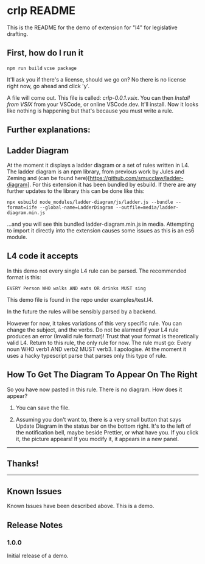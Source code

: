 # crlp README

This is the README for the demo of extension for "l4" for legislative drafting.

## First, how do I run it

`npm run build`
`vcse package`

It'll ask you if there's a license, should we go on? No there is no license right now, go ahead and click 'y'.

A file will come out. This file is called: *crlp-0.0.1.vsix*. You can then *Install from VSIX* from your VSCode, or online VSCode.dev. It'll install. Now it looks like nothing is happening but that's because you must write a rule.

## Further explanations:

## Ladder Diagram

At the moment it displays a ladder diagram or a set of rules written in L4.
The ladder diagram is an npm library, from previous work by Jules and Zeming and (can be found here)[https://github.com/smucclaw/ladder-diagram]. For this extension it has been bundled by esbuild. If there are any further updates to the library this can be done like this:

`npx esbuild node_modules/ladder-diagram/js/ladder.js --bundle --format=iife --global-name=LadderDiagram --outfile=media/ladder-diagram.min.js`

...and you will see this bundled ladder-diagram.min.js in media. Attempting to import it directly into the extension causes some issues as this is an es6 module.

## L4 code it accepts

In this demo not every single L4 rule can be parsed. The recommended format is this:

`EVERY Person
WHO walks
AND eats
OR drinks
MUST sing`

This demo file is found in the repo under examples/test.l4.

In the future the rules will be sensibly parsed by a backend.

However for now, it takes variations of this very specific rule. You can change the subject, and the verbs. Do not be alarmed if your L4 rule produces an error (Invalid rule format)! Trust that your format is theoretically valid L4. Return to this rule, the only rule for now. The rule must go: Every noun WHO verb1 AND verb2 MUST verb3. I apologise. At the moment it uses a hacky typescript parse that parses only this type of rule.

## How To Get The Diagram To Appear On The Right

So you have now pasted in this rule. There is no diagram. How does it appear?

1) You can save the file.

2) Assuming you don't want to, there is a very small button that says Update Diagram in the status bar on the bottom right. It's to the left of the notification bell, maybe beside Prettier, or what have you. If you click it, the picture appears! If you modify it, it appears in a new panel.

---

## Thanks!

---

## Known Issues

Known Issues have been described above. This is a demo.

## Release Notes

### 1.0.0

Initial release of a demo.